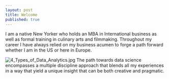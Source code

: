 ```yaml
---
layout: post
title: Welcome
published: true
---
```


I am a native New Yorker who holds an MBA in International business as well as formal training in culinary arts and filmmaking.  Throughout my career I have always relied on my business acumen to forge a path forward whether I am in the US or here in Europe.

![4_Types_of_Data_Analytics.jpg]({{site.baseurl}}/_posts/4_Types_of_Data_Analytics.jpg)
The path towards data science encompasses a multiple discipline approach that blends all my experiences in a way that yield a unique insight that can be both creative and pragmatic.
